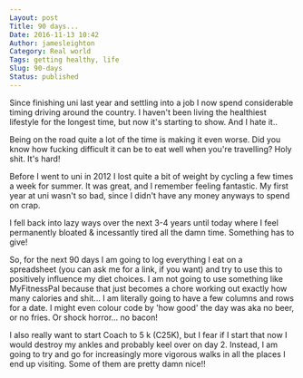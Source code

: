 ```yaml
---
Layout: post
Title: 90 days...
Date: 2016-11-13 10:42
Author: jamesleighton
Category: Real world
Tags: getting healthy, life
Slug: 90-days
Status: published
---
```


Since finishing uni last year and settling into a job I now spend considerable timing driving around the country. I haven't been living the healthiest lifestyle for the longest time, but now it's starting to show. And I hate it..

Being on the road quite a lot of the time is making it even worse. Did you know how fucking difficult it can be to eat well when you're travelling? Holy shit. It's hard!

Before I went to uni in 2012 I lost quite a bit of weight by cycling a few times a week for summer. It was great, and I remember feeling fantastic. My first year at uni wasn't so bad, since I didn't have any money anyways to spend on crap.

I fell back into lazy ways over the next 3-4 years until today where I feel permanently bloated & incessantly tired all the damn time. Something has to give!

So, for the next 90 days I am going to log everything I eat on a spreadsheet (you can ask me for a link, if you want) and try to use this to positively influence my diet choices. I am not going to use something like MyFitnessPal because that just becomes a chore working out exactly how many calories and shit... I am literally going to have a few columns and rows for a date. I might even colour code by 'how good' the day was aka no beer, or no fries. Or shock horror... no bacon!

I also really want to start Coach to 5 k (C25K), but I fear if I start that now I would destroy my ankles and probably keel over on day 2. Instead, I am going to try and go for increasingly more vigorous walks in all the places I end up visiting. Some of them are pretty damn nice!!


 
